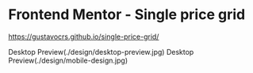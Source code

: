 # Frontend Mentor - Single price grid 
https://gustavocrs.github.io/single-price-grid/

Desktop Preview(./design/desktop-preview.jpg)
Desktop Preview(./design/mobile-design.jpg)
